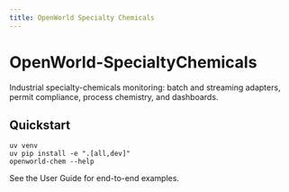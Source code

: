 ```yaml
---
title: OpenWorld Specialty Chemicals
---
```


# OpenWorld-SpecialtyChemicals

Industrial specialty-chemicals monitoring: batch and streaming adapters, permit compliance, process chemistry, and dashboards.

## Quickstart
```
uv venv
uv pip install -e ".[all,dev]"
openworld-chem --help
```

See the User Guide for end-to-end examples.

